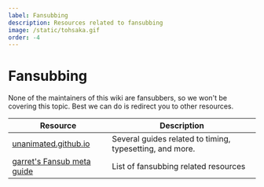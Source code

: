 ```yaml
---
label: Fansubbing 
description: Resources related to fansubbing
image: /static/tohsaka.gif
order: -4
---
```


# Fansubbing

None of the maintainers of this wiki are fansubbers, so we won't be covering this topic. Best we can do is redirect you to other resources.

| Resource                                                                                                | Description                                                                               |
| ------------------------------------------------------------------------------------------------------- | ----------------------------------------------------------------------------------------- |
| [unanimated.github.io](https://unanimated.github.io)                                                    | Several guides related to timing, typesetting, and more.                                  |
| [garret's Fansub meta guide](https://tilde.club/~garret/fansub.html)                                    | List of fansubbing related resources                                                      |
